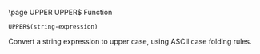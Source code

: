 \page UPPER UPPER$ Function
```basic
UPPER$(string-expression)
```
Convert a string expression to upper case, using ASCII case folding rules.


